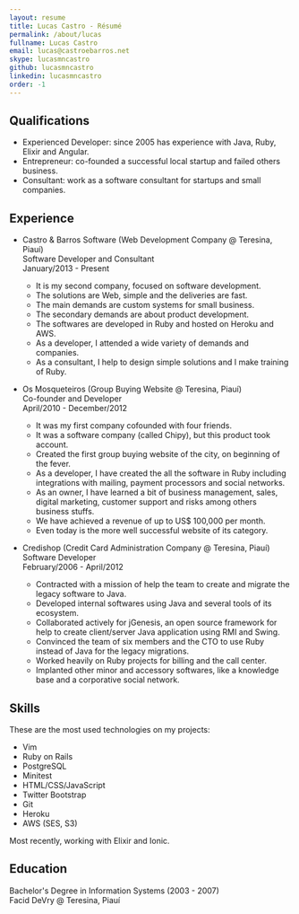 ```yaml
---
layout: resume
title: Lucas Castro - Résumé
permalink: /about/lucas
fullname: Lucas Castro
email: lucas@castroebarros.net
skype: lucasmncastro
github: lucasmncastro
linkedin: lucasmncastro
order: -1
---
```


## Qualifications

* Experienced Developer: since 2005 has experience with Java, Ruby, Elixir and Angular. 
* Entrepreneur: co-founded a successful local startup and failed others business.
* Consultant: work as a software consultant for startups and small companies.


## Experience

* Castro & Barros Software (Web Development Company @ Teresina, Piauí) <br />
  Software Developer and Consultant <br />
  January/2013 - Present
  * It is my second company, focused on software development.
  * The solutions are Web, simple and the deliveries are fast.
  * The main demands are custom systems for small business.
  * The secondary demands are about product development.
  * The softwares are developed in Ruby and hosted on Heroku and AWS.
  * As a developer, I attended a wide variety of demands and companies.
  * As a consultant, I help to design simple solutions and I make training of Ruby.

* Os Mosqueteiros (Group Buying Website @ Teresina, Piauí) <br />
  Co-founder and Developer <br />
  April/2010 - December/2012
  * It was my first company co­founded with four friends.
  * It was a software company (called Chipy), but this product took account.
  * Created the first group buying website of the city, on beginning of the fever.
  * As a developer, I have created the all the software in Ruby including integrations with mailing, payment processors and social networks.
  * As an owner, I have learned a bit of business management, sales, digital marketing, customer support and risks among others business stuffs.
  * We have achieved a revenue of up to US$ 100,000 per month.
  * Even today is the more well successful website of its category.

* Credishop (Credit Card Administration Company @ Teresina, Piauí) <br />
  Software Developer <br />
  February/2006 - April/2012 
  * Contracted with a mission of help the team to create and migrate the legacy software to Java. 
  * Developed internal softwares using Java and several tools of its ecosystem. 
  * Collaborated actively for jGenesis, an open source framework for help to create client/server Java application using RMI and Swing. 
  * Convinced the team of six members and the CTO to use Ruby instead of Java for the legacy migrations. 
  * Worked heavily on Ruby projects for billing and the call center. 
  * Implanted other minor and accessory softwares, like a knowledge base and a corporative social network.


## Skills

These are the most used technologies on my projects:

* Vim
* Ruby on Rails
* PostgreSQL
* Minitest
* HTML/CSS/JavaScript
* Twitter Bootstrap
* Git
* Heroku
* AWS (SES, S3)

Most recently, working with Elixir and Ionic.

## Education

Bachelor's Degree in Information Systems (2003 - 2007) <br />
Facid DeVry @ Teresina, Piauí

